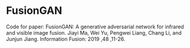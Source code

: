 # FusionGAN
Code for paper: FusionGAN: A generative adversarial network for infrared and visible image fusion. Jiayi Ma, Wei Yu, Pengwei Liang, Chang Li, and Junjun Jiang. Information Fusion: 2019 ,48 ,11-26.
